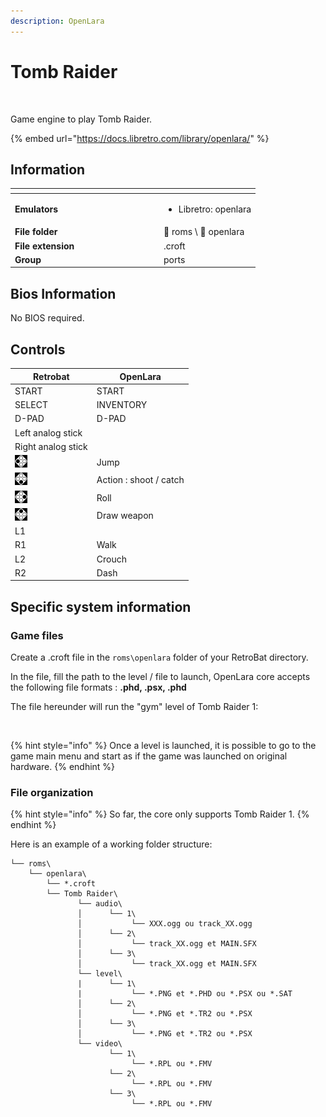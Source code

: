 ```yaml
---
description: OpenLara
---
```


# Tomb Raider

<div align="left">

<figure><img src="https://raw.githubusercontent.com/fabricecaruso/es-theme-carbon/55ff14aa79c95ecc70133072e6ac19fed3555b56/art/logos/openlara.svg" alt="" width="375"><figcaption></figcaption></figure>

</div>

Game engine to play Tomb Raider.

{% embed url="https://docs.libretro.com/library/openlara/" %}

## Information

<table data-header-hidden><thead><tr><th width="224"></th><th></th></tr></thead><tbody><tr><td><strong>Emulators</strong></td><td><ul><li>Libretro: openlara</li></ul></td></tr><tr><td><strong>File folder</strong></td><td><span data-gb-custom-inline data-tag="emoji" data-code="1f4c2">📂</span> roms \ <span data-gb-custom-inline data-tag="emoji" data-code="1f4c2">📂</span> openlara</td></tr><tr><td><strong>File extension</strong></td><td>.croft</td></tr><tr><td><strong>Group</strong></td><td>ports</td></tr></tbody></table>

## Bios Information

No BIOS required.

## Controls

| Retrobat                                       | OpenLara               |
| ---------------------------------------------- | ---------------------- |
| START                                          | START                  |
| SELECT                                         | INVENTORY              |
| D-PAD                                          | D-PAD                  |
| Left analog stick                              |                        |
| Right analog stick                             |                        |
| ![](<../../../.gitbook/assets/image (43).png>) | Jump                   |
| ![](<../../../.gitbook/assets/image (25).png>) | Action : shoot / catch |
| ![](<../../../.gitbook/assets/image (11).png>) | Roll                   |
| ![](<../../../.gitbook/assets/image (45).png>) | Draw weapon            |
| L1                                             |                        |
| R1                                             | Walk                   |
| L2                                             | Crouch                 |
| R2                                             | Dash                   |

## Specific system information

### Game files

Create a .croft file in the `roms\openlara` folder of your RetroBat directory.

In the file, fill the path to the level / file to launch, OpenLara core accepts the following file formats : **.phd, .psx, .phd**

The file hereunder will run the "gym" level of Tomb Raider 1:

<div align="left">

<figure><img src="https://i.imgur.com/yRgQBth.png" alt=""><figcaption></figcaption></figure>

</div>

{% hint style="info" %}
Once a level is launched, it is possible to go to the game main menu and start as if the game was launched on original hardware.
{% endhint %}

### File organization

{% hint style="info" %}
So far, the core only supports Tomb Raider 1.
{% endhint %}

Here is an example of a working folder structure:

```
└── roms\
    └── openlara\
        └── *.croft
        └── Tomb Raider\
               └── audio\
               │      └── 1\
               │           └── XXX.ogg ou track_XX.ogg
               │      └── 2\
               │           └── track_XX.ogg et MAIN.SFX
               │      └── 3\
               │           └── track_XX.ogg et MAIN.SFX
               └── level\
               |      └── 1\
               |           └── *.PNG et *.PHD ou *.PSX ou *.SAT
               │      └── 2\
               │           └── *.PNG et *.TR2 ou *.PSX
               │      └── 3\
               │           └── *.PNG et *.TR2 ou *.PSX
               └── video\
                      └── 1\
                           └── *.RPL ou *.FMV
                      └── 2\
                           └── *.RPL ou *.FMV
                      └── 3\
                           └── *.RPL ou *.FMV
```
